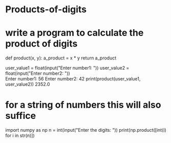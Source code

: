 # Products-of-digits
# write a program to calculate the product of digits
def product(x, y):
    a_product = x * y
    return a_product

user_value1 = float(input("Enter number1: "))
user_value2 = float(input("Enter number2: "))        
Enter number1: 56
Enter number2: 42
print(product(user_value1, user_value2))
2352.0

# for a string of numbers this will also suffice
import numpy as np
n = int(input("Enter the digits:  "))
print(np.product([int(i) for i in str(n)])
